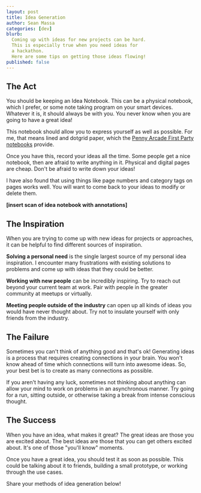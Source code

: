 ```yaml
---
layout: post
title: Idea Generation
author: Sean Massa
categories: [dev]
blurb:
  Coming up with ideas for new projects can be hard.
  This is especially true when you need ideas for
  a hackathon.
  Here are some tips on getting those ideas flowing!
published: false
---
```



## The Act

You should be keeping an Idea Notebook.
This can be a physical notebook, which I prefer,
or some note taking program on your smart devices.
Whatever it is, it should always be with you.
You never know when you are going to have a great idea!

This notebook should allow you to express yourself
as well as possible.
For me, that means lined and dotgrid paper,
which the
[Penny Arcade First Party notebooks](http://store.penny-arcade.com/products/first-party-notebook-set)
provide.

Once you have this, record your ideas all the time.
Some people get a nice notebook,
then are afraid to write anything in it.
Physical and digital pages are cheap.
Don't be afraid to write down your ideas!

I have also found that using things like
page numbers and category tags on pages
works well.
You will want to come back to your ideas
to modify or delete them.

**[insert scan of idea notebook with annotations]**


## The Inspiration

When you are trying to come up with new ideas
for projects or approaches,
it can be helpful to find different
sources of inspiration.

**Solving a personal need**
is the single largest source of
my personal idea inspiration.
I encounter many frustrations with
existing solutions to problems
and come up with ideas that they could be better.

**Working with new people**
can be incredibly inspiring.
Try to reach out beyond your current team at work.
Pair with people in the greater community
at meetups or virtually.

**Meeting people outside of the industry**
can open up all kinds of ideas
you would have never thought about.
Try not to insulate yourself with
only friends from the industry.


## The Failure

Sometimes you can't think of anything good
and that's ok!
Generating ideas is a process
that requires creating connections in your brain.
You won't know ahead of time which connections
will turn into awesome ideas.
So, your best bet is to create as many connections
as possible.

If you aren't having any luck,
sometimes not thinking about anything
can allow your mind to work on problems
in an asynchronous manner.
Try going for a run,
sitting outside,
or otherwise taking a break
from intense conscious thought.


## The Success

When you have an idea, what makes it great?
The great ideas are those you are excited about.
The best ideas are those that you can get others excited about.
It's one of those "you'll know" moments.

Once you have a great idea,
you should test it as soon as possible.
This could be talking about it to friends,
building a small prototype,
or working through the use cases.

Share your methods of idea generation below!
